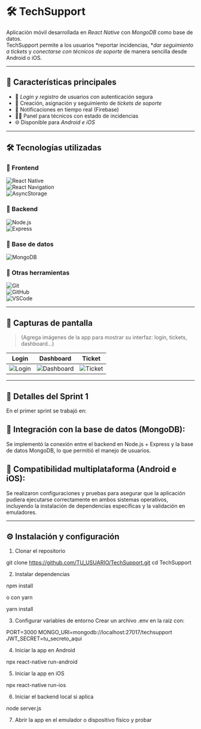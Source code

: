 # 🛠 TechSupport  

Aplicación móvil desarrollada en *React Native* con *MongoDB* como base de datos.  
TechSupport permite a los usuarios *reportar incidencias, **dar seguimiento a tickets* y *conectarse con técnicos de soporte* de manera sencilla desde Android o iOS.  

---

## 🚀 Características principales  
- 📱 *Login y registro* de usuarios con autenticación segura  
- 📝 Creación, asignación y seguimiento de *tickets de soporte*  
- 🔔 Notificaciones en tiempo real (Firebase)  
- 👨‍💻 Panel para técnicos con estado de incidencias  
- 🌐 Disponible para *Android e iOS*  

---

## 🛠 Tecnologías utilizadas  

### 🔹 Frontend  
![React Native](https://img.shields.io/badge/React%20Native-61DAFB?logo=react&logoColor=white)  
![React Navigation](https://img.shields.io/badge/Navigation-React%20Navigation-blue?logo=reactrouter)  
![AsyncStorage](https://img.shields.io/badge/Storage-AsyncStorage-lightgrey)  

### 🔹 Backend  
![Node.js](https://img.shields.io/badge/Node.js-43853D?logo=node.js&logoColor=white)  
![Express](https://img.shields.io/badge/Express.js-000000?logo=express&logoColor=white)  

### 🔹 Base de datos  
![MongoDB](https://img.shields.io/badge/Database-MongoDB-green?logo=mongodb&logoColor=white)  

### 🔹 Otras herramientas   
![Git](https://img.shields.io/badge/Git-F05032?logo=git&logoColor=white)  
![GitHub](https://img.shields.io/badge/GitHub-181717?logo=github&logoColor=white)  
![VSCode](https://img.shields.io/badge/Editor-VSCode-007ACC?logo=visualstudiocode&logoColor=white)  

---

## 📸 Capturas de pantalla  

> (Agrega imágenes de la app para mostrar su interfaz: login, tickets, dashboard…)  

| Login | Dashboard | Ticket |
|-------|-----------|--------|
| ![Login](./screenshots/login.PNG) | ![Dashboard](./screenshots/Dashboard.PNG) | ![Ticket](./screenshots/ticket.PNG) |

---

## 📅 Detalles del Sprint 1

En el primer sprint se trabajó en:

## 🔗 Integración con la base de datos (MongoDB):
Se implementó la conexión entre el backend en Node.js + Express y la base de datos MongoDB, lo que permitió el manejo de usuarios.

## 📱 Compatibilidad multiplataforma (Android e iOS):
Se realizaron configuraciones y pruebas para asegurar que la aplicación pudiera ejecutarse correctamente en ambos sistemas operativos, incluyendo la instalación de dependencias específicas y la validación en emuladores.

---

## ⚙ Instalación y configuración  


1. Clonar el repositorio

git clone https://github.com/TU_USUARIO/TechSupport.git
cd TechSupport

2. Instalar dependencias

npm install

o con yarn

yarn install

3. Configurar variables de entorno
Crear un archivo .env en la raíz con:

PORT=3000
MONGO_URI=mongodb://localhost:27017/techsupport
JWT_SECRET=tu_secreto_aqui

4. Iniciar la app en Android

npx react-native run-android

5. Iniciar la app en iOS

npx react-native run-ios

6. Iniciar el backend local si aplica

node server.js

7. Abrir la app en el emulador o dispositivo físico y probar
